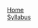 [Home](https://github.com/csusbdt/405-2015/wiki) <br>
[Syllabus](https://github.com/csusbdt/405-2015/wiki/syllabus)
